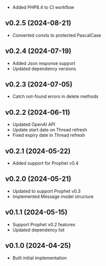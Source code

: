 * Added PHP8.4 to CI workflow

## v0.2.5 (2024-08-21)
* Converted consts to protected PascalCase

## v0.2.4 (2024-07-19)
* Added Json response support
* Updated dependency versions

## v0.2.3 (2024-07-05)
* Catch not-found errors in delete methods

## v0.2.2 (2024-06-11)
* Updated OpenAI API
* Update start date on Thread refresh
* Fixed expiry date in Thread refresh

## v0.2.1 (2024-05-22)
* Added support for Prophet v0.4

## v0.2.0 (2024-05-21)
* Updated to support Prophet v0.3
* Implemented Message model structure

## v0.1.1 (2024-05-15)
* Support Prophet v0.2 features
* Updated dependency list

## v0.1.0 (2024-04-25)
* Built initial implementation
